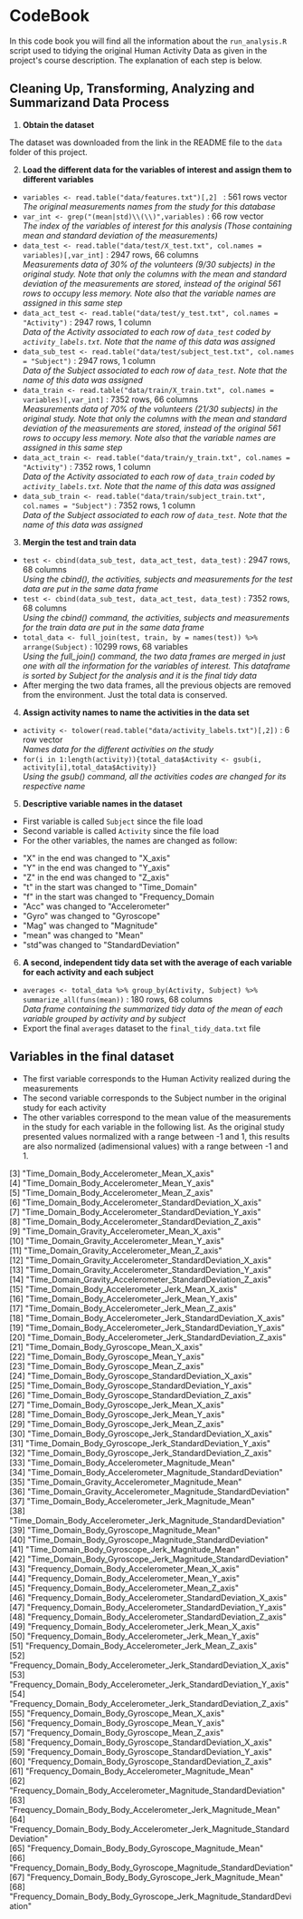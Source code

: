 # CodeBook

In this code book you will find all the information about the `run_analysis.R` script used to tidying the original Human Activity Data as given in the project's course description. The explanation of each step is below.

## Cleaning Up, Transforming, Analyzing and Summarizand Data Process

1. **Obtain the dataset**

 The dataset was downloaded from the link in the README file to the `data` folder of this project.

2. **Load the different data for the variables of interest and assign them to different variables**

 + `variables <- read.table("data/features.txt")[,2] ` : 561 rows vector  
 *The original measurements names from the study for this database*
 + `var_int <- grep("(mean|std)\\(\\)",variables)` : 66 row vector  
 *The index of the variables of interest for this analysis (Those containing mean and standard deviation of the measurements)*
 + `data_test <- read.table("data/test/X_test.txt", col.names = variables)[,var_int]` : 2947 rows, 66 columns  
 *Measurements data of 30% of the volunteers (9/30 subjects) in the original study. Note that only the columns with the mean and standard deviation of the measurements are stored, instead of the original 561 rows to occupy less memory. Note also that the variable names are assigned in this same step*
 + `data_act_test <- read.table("data/test/y_test.txt", col.names = "Activity")` : 2947 rows, 1 column  
 *Data of the Activity associated to each row of `data_test` coded by `activity_labels.txt`. Note that the name of this data was assigned*
 + `data_sub_test <- read.table("data/test/subject_test.txt", col.names = "Subject")` : 2947 rows, 1 column  
 *Data of the Subject associated to each row of `data_test`. Note that the name of this data was assigned*
 + `data_train <- read.table("data/train/X_train.txt", col.names = variables)[,var_int]` : 7352 rows, 66 columns  
 *Measurements data of 70% of the volunteers (21/30 subjects) in the original study. Note that only the columns with the mean and standard deviation of the measurements are stored, instead of the original 561 rows to occupy less memory. Note also that the variable names are assigned in this same step*
 + `data_act_train <- read.table("data/train/y_train.txt", col.names = "Activity")` : 7352 rows, 1 column  
 *Data of the Activity associated to each row of `data_train` coded by `activity_labels.txt`. Note that the name of this data was assigned*
 + `data_sub_train <- read.table("data/train/subject_train.txt", col.names = "Subject")` : 7352 rows, 1 column  
 *Data of the Subject associated to each row of `data_test`. Note that the name of this data was assigned*

3. **Mergin the test and train data**

 + `test <- cbind(data_sub_test, data_act_test, data_test)` : 2947 rows, 68 columns  
 *Using the cbind(), the activities, subjects and measurements for the test data are put in the same data frame*
 + `test <- cbind(data_sub_test, data_act_test, data_test)` : 7352 rows, 68 columns  
 *Using the cbind() command, the activities, subjects and measurements for the train data are put in the same data frame*
 + `total_data <- full_join(test, train, by = names(test)) %>% arrange(Subject)` : 10299 rows, 68 variables  
 *Using the full_join() command, the two data frames are merged in just one with all the information for the variables of interest. This dataframe is sorted by Subject for the analysis and it is the final tidy data*
 + After merging the two data frames, all the previous objects are removed from the environment. Just the total data is conserved.
 
4. **Assign activity names to name the activities in the data set**
 
 + `activity <- tolower(read.table("data/activity_labels.txt")[,2])` : 6 row vector  
 *Names data for the different activities on the study*
 + `for(i in 1:length(activity)){total_data$Activity <- gsub(i, activity[i],total_data$Activity)}`  
 *Using the gsub() command, all the activities codes are changed for its respective name*
 
5. **Descriptive variable names in the dataset**
 * First variable is called `Subject` since the file load
 * Second variable is called `Activity` since the file load
 * For the other variables, the names are changed as follow:
  + "X" in the end was changed to "X_axis"
  + "Y" in the end was changed to "Y_axis"
  + "Z" in the end was changed to "Z_axis"
  + "t" in the start was changed to "Time_Domain"
  + "f" in the start was changed to "Frequency_Domain
  + "Acc" was changed to "Accelerometer"
  + "Gyro" was changed to "Gyroscope"
  + "Mag" was changed to "Magnitude"
  + "mean" was changed to "Mean"
  + "std"was changed to "StandardDeviation"
  
6. **A second, independent tidy data set with the average of each variable for each activity and each subject**
 + `averages <- total_data %>% group_by(Activity, Subject) %>% summarize_all(funs(mean))` : 180 rows, 68 columns  
 *Data frame containing the summarized tidy data of the mean of each variable grouped by activity and by subject*
 + Export the final `averages` dataset to the `final_tidy_data.txt` file

## Variables in the final dataset

 * The first variable corresponds to the Human Activity realized during the measurements
 * The second variable corresponds to the Subject number in the original study for each activity
 * The other variables correspond to the mean value of the measurements in the study for each variable in the following list. As the original study presented values normalized with a range between -1 and 1, this results are also normalized (adimensional values) with a range between -1 and 1.

  [3] "Time_Domain_Body_Accelerometer_Mean_X_axis"                               
  [4] "Time_Domain_Body_Accelerometer_Mean_Y_axis"                               
  [5] "Time_Domain_Body_Accelerometer_Mean_Z_axis"                               
  [6] "Time_Domain_Body_Accelerometer_StandardDeviation_X_axis"                  
  [7] "Time_Domain_Body_Accelerometer_StandardDeviation_Y_axis"                  
  [8] "Time_Domain_Body_Accelerometer_StandardDeviation_Z_axis"                  
  [9] "Time_Domain_Gravity_Accelerometer_Mean_X_axis"                            
  [10] "Time_Domain_Gravity_Accelerometer_Mean_Y_axis"                            
  [11] "Time_Domain_Gravity_Accelerometer_Mean_Z_axis"                            
  [12] "Time_Domain_Gravity_Accelerometer_StandardDeviation_X_axis"               
  [13] "Time_Domain_Gravity_Accelerometer_StandardDeviation_Y_axis"               
  [14] "Time_Domain_Gravity_Accelerometer_StandardDeviation_Z_axis"             
  [15] "Time_Domain_Body_Accelerometer_Jerk_Mean_X_axis"                          
  [16] "Time_Domain_Body_Accelerometer_Jerk_Mean_Y_axis"                          
  [17] "Time_Domain_Body_Accelerometer_Jerk_Mean_Z_axis"                          
  [18] "Time_Domain_Body_Accelerometer_Jerk_StandardDeviation_X_axis"             
  [19] "Time_Domain_Body_Accelerometer_Jerk_StandardDeviation_Y_axis"             
  [20] "Time_Domain_Body_Accelerometer_Jerk_StandardDeviation_Z_axis"             
  [21] "Time_Domain_Body_Gyroscope_Mean_X_axis"                                   
  [22] "Time_Domain_Body_Gyroscope_Mean_Y_axis"                                   
  [23] "Time_Domain_Body_Gyroscope_Mean_Z_axis"                                   
  [24] "Time_Domain_Body_Gyroscope_StandardDeviation_X_axis"                      
  [25] "Time_Domain_Body_Gyroscope_StandardDeviation_Y_axis"                      
  [26] "Time_Domain_Body_Gyroscope_StandardDeviation_Z_axis"                      
  [27] "Time_Domain_Body_Gyroscope_Jerk_Mean_X_axis"                              
  [28] "Time_Domain_Body_Gyroscope_Jerk_Mean_Y_axis"                            
  [29] "Time_Domain_Body_Gyroscope_Jerk_Mean_Z_axis"                              
  [30] "Time_Domain_Body_Gyroscope_Jerk_StandardDeviation_X_axis"                 
  [31] "Time_Domain_Body_Gyroscope_Jerk_StandardDeviation_Y_axis"                 
  [32] "Time_Domain_Body_Gyroscope_Jerk_StandardDeviation_Z_axis"                 
  [33] "Time_Domain_Body_Accelerometer_Magnitude_Mean"                            
  [34] "Time_Domain_Body_Accelerometer_Magnitude_StandardDeviation"               
  [35] "Time_Domain_Gravity_Accelerometer_Magnitude_Mean"                         
  [36] "Time_Domain_Gravity_Accelerometer_Magnitude_StandardDeviation"            
  [37] "Time_Domain_Body_Accelerometer_Jerk_Magnitude_Mean"                       
  [38] "Time_Domain_Body_Accelerometer_Jerk_Magnitude_StandardDeviation"          
  [39] "Time_Domain_Body_Gyroscope_Magnitude_Mean"                                
  [40] "Time_Domain_Body_Gyroscope_Magnitude_StandardDeviation"                   
  [41] "Time_Domain_Body_Gyroscope_Jerk_Magnitude_Mean"                           
  [42] "Time_Domain_Body_Gyroscope_Jerk_Magnitude_StandardDeviation"
  [43] "Frequency_Domain_Body_Accelerometer_Mean_X_axis"                          
  [44] "Frequency_Domain_Body_Accelerometer_Mean_Y_axis"                          
  [45] "Frequency_Domain_Body_Accelerometer_Mean_Z_axis"                          
  [46] "Frequency_Domain_Body_Accelerometer_StandardDeviation_X_axis"             
  [47] "Frequency_Domain_Body_Accelerometer_StandardDeviation_Y_axis"             
  [48] "Frequency_Domain_Body_Accelerometer_StandardDeviation_Z_axis"             
  [49] "Frequency_Domain_Body_Accelerometer_Jerk_Mean_X_axis"                     
  [50] "Frequency_Domain_Body_Accelerometer_Jerk_Mean_Y_axis"                     
  [51] "Frequency_Domain_Body_Accelerometer_Jerk_Mean_Z_axis"                     
  [52] "Frequency_Domain_Body_Accelerometer_Jerk_StandardDeviation_X_axis"        
  [53] "Frequency_Domain_Body_Accelerometer_Jerk_StandardDeviation_Y_axis"        
  [54] "Frequency_Domain_Body_Accelerometer_Jerk_StandardDeviation_Z_axis"        
  [55] "Frequency_Domain_Body_Gyroscope_Mean_X_axis"                              
  [56] "Frequency_Domain_Body_Gyroscope_Mean_Y_axis"                            
  [57] "Frequency_Domain_Body_Gyroscope_Mean_Z_axis"                              
  [58] "Frequency_Domain_Body_Gyroscope_StandardDeviation_X_axis"                 
  [59] "Frequency_Domain_Body_Gyroscope_StandardDeviation_Y_axis"                 
  [60] "Frequency_Domain_Body_Gyroscope_StandardDeviation_Z_axis"                 
  [61] "Frequency_Domain_Body_Accelerometer_Magnitude_Mean"                       
  [62] "Frequency_Domain_Body_Accelerometer_Magnitude_StandardDeviation"          
  [63] "Frequency_Domain_Body_Body_Accelerometer_Jerk_Magnitude_Mean"             
  [64] "Frequency_Domain_Body_Body_Accelerometer_Jerk_Magnitude_StandardDeviation"              
  [65] "Frequency_Domain_Body_Body_Gyroscope_Magnitude_Mean"                      
  [66] "Frequency_Domain_Body_Body_Gyroscope_Magnitude_StandardDeviation"         
  [67] "Frequency_Domain_Body_Body_Gyroscope_Jerk_Magnitude_Mean"                 
  [68] "Frequency_Domain_Body_Body_Gyroscope_Jerk_Magnitude_StandardDeviation" 
